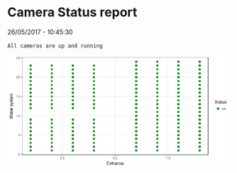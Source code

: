 Camera Status report
================
26/05/2017 - 10:45:30

    All cameras are up and running

![](camreport_files/figure-markdown_github/unnamed-chunk-2-1.png)
